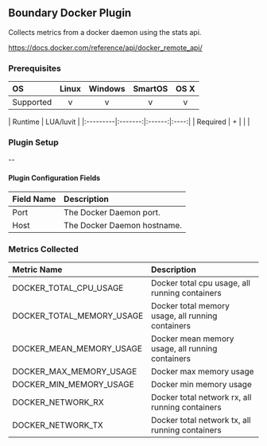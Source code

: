Boundary Docker Plugin
-------------------------

Collects metrics from a docker daemon using the stats api.

https://docs.docker.com/reference/api/docker_remote_api/


### Prerequisites

|     OS    | Linux | Windows | SmartOS | OS X |
|:----------|:-----:|:-------:|:-------:|:----:|
| Supported |   v   |    v    |    v    |  v   |

|  Runtime | LUA/luvit |
|:---------|:-------:|:------:|:----:|
| Required |    +    |        |      |

### Plugin Setup

--


#### Plugin Configuration Fields

|Field Name|Description                                                |
|:---------|:----------------------------------------------------------|
|Port      |The Docker Daemon port.                                        |
|Host      |The Docker Daemon hostname.                                    |

### Metrics Collected
|Metric Name          |Description                       |
|:--------------------|:---------------------------------|
| DOCKER_TOTAL_CPU_USAGE | Docker total cpu usage, all running containers
| DOCKER_TOTAL_MEMORY_USAGE | Docker total memory usage, all running containers
| DOCKER_MEAN_MEMORY_USAGE | Docker mean memory usage, all running containers
| DOCKER_MAX_MEMORY_USAGE | Docker max memory usage
| DOCKER_MIN_MEMORY_USAGE | Docker min memory usage
| DOCKER_NETWORK_RX | Docker total network rx, all running containers
| DOCKER_NETWORK_TX | Docker total network tx, all running containers